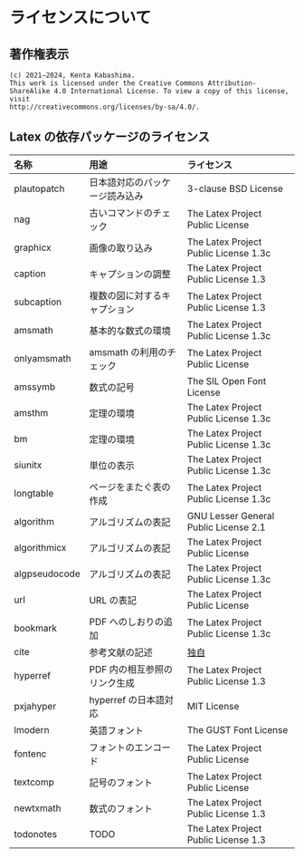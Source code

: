 # ライセンスについて

## 著作権表示

```text
(c) 2021–2024, Kenta Kabashima.
This work is licensed under the Creative Commons Attribution-ShareAlike 4.0 International License. To view a copy of this license, visit
http://creativecommons.org/licenses/by-sa/4.0/.
```

## Latex の依存パッケージのライセンス

| 名称          | 用途                           | ライセンス                                                              |
| :------------ | :----------------------------- | :---------------------------------------------------------------------- |
| plautopatch   | 日本語対応のパッケージ読み込み | 3-clause BSD License                                                    |
| nag           | 古いコマンドのチェック         | The Latex Project Public License                                        |
| graphicx      | 画像の取り込み                 | The Latex Project Public License 1.3c                                   |
| caption       | キャプションの調整             | The Latex Project Public License 1.3                                    |
| subcaption    | 複数の図に対するキャプション   | The Latex Project Public License 1.3                                    |
| amsmath       | 基本的な数式の環境             | The Latex Project Public License 1.3c                                   |
| onlyamsmath   | amsmath の利用のチェック       | The Latex Project Public License                                        |
| amssymb       | 数式の記号                     | The SIL Open Font License                                               |
| amsthm        | 定理の環境                     | The Latex Project Public License 1.3c                                   |
| bm            | 定理の環境                     | The Latex Project Public License 1.3c                                   |
| siunitx       | 単位の表示                     | The Latex Project Public License 1.3c                                   |
| longtable     | ページをまたぐ表の作成         | The Latex Project Public License 1.3c                                   |
| algorithm     | アルゴリズムの表記             | GNU Lesser General Public License 2.1                                   |
| algorithmicx  | アルゴリズムの表記             | The Latex Project Public License                                        |
| algpseudocode | アルゴリズムの表記             | The Latex Project Public License 1.3c                                   |
| url           | URL の表記                     | The Latex Project Public License                                        |
| bookmark      | PDF へのしおりの追加           | The Latex Project Public License 1.3c                                   |
| cite          | 参考文献の記述                 | [独自](https://ftp.kddilabs.jp/CTAN/macros/latex/contrib/cite/cite.pdf) |
| hyperref      | PDF 内の相互参照のリンク生成   | The Latex Project Public License 1.3                                    |
| pxjahyper     | hyperref の日本語対応          | MIT License                                                             |
| lmodern       | 英語フォント                   | The GUST Font License                                                   |
| fontenc       | フォントのエンコード           | The Latex Project Public License                                        |
| textcomp      | 記号のフォント                 | The Latex Project Public License                                        |
| newtxmath     | 数式のフォント                 | The Latex Project Public License 1.3                                    |
| todonotes     | TODO                           | The Latex Project Public License 1.3                                    |
